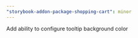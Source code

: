 ```yaml
---
"storybook-addon-package-shopping-cart": minor
---
```


Add ability to configure tooltip background color
